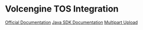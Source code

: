 ﻿# Volcengine TOS Integration

[Official Documentation](https://www.volcengine.com/docs/6349/74836)
[Java SDK Documentation](https://www.volcengine.com/docs/6349/79895)
[Multipart Upload](https://www.volcengine.com/docs/6349/79922)
